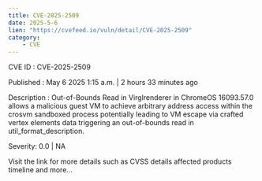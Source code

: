 ```yaml
---
title: CVE-2025-2509
date: 2025-5-6
lien: "https://cvefeed.io/vuln/detail/CVE-2025-2509"
category:
    - CVE
---
```


CVE ID : CVE-2025-2509

Published :  May 6
2025
1:15 a.m. | 2 hours
33 minutes ago

Description : Out-of-Bounds Read in Virglrenderer in ChromeOS  16093.57.0 allows a malicious guest VM to achieve arbitrary address access within the crosvm sandboxed process
potentially leading to 
VM escape via crafted vertex elements data triggering an out-of-bounds read in util_format_description.

Severity: 0.0 | NA

Visit the link for more details
such as CVSS details
affected products
timeline
and more...
